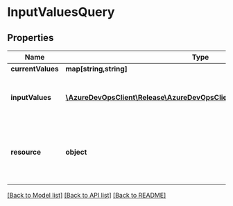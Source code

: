 # InputValuesQuery

## Properties
Name | Type | Description | Notes
------------ | ------------- | ------------- | -------------
**currentValues** | **map[string,string]** |  | [optional] 
**inputValues** | [**\AzureDevOpsClient\Release\AzureDevOpsClient\Release\Model\InputValues[]**](InputValues.md) | The input values to return on input, and the result from the consumer on output. | [optional] 
**resource** | **object** | Subscription containing information about the publisher/consumer and the current input values | [optional] 

[[Back to Model list]](../README.md#documentation-for-models) [[Back to API list]](../README.md#documentation-for-api-endpoints) [[Back to README]](../README.md)


